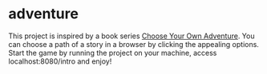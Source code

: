 # adventure
This project is inspired by a book series [Choose Your Own Adventure](https://en.wikipedia.org/wiki/Choose_Your_Own_Adventure).
You can choose a path of a story in a browser by clicking the appealing options.
Start the game by running the project on your machine, access localhost:8080/intro and enjoy!
